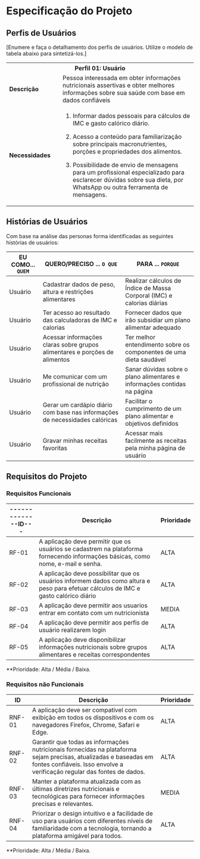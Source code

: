 # Especificação do Projeto

## Perfis de Usuários

[Enumere e faça o detalhamento dos perfis de usuários. Utilize o modelo de tabela abaixo para sintetizá-los.]

<table>
<tbody>
<tr align=center>
<th colspan="2">Perfil 01: Usuário </th>
</tr>
<tr>
<td width="150px"><b>Descrição</b></td>
<td width="600px">Pessoa interessada em obter informações nutricionais assertivas e obter 
melhores informações sobre sua saúde com base em dados confiáveis 
</td>
</tr>
<tr>
<td><b>Necessidades</b></td>
<td>

  1. Informar dados pessoais para cálculos de IMC e gasto calórico 
diário.
  
2. Acesso a conteúdo para familiarização sobre principais 
macronutrientes, porções e propriedades dos alimentos.
  
3. Possibilidade de envio de mensagens para um profissional 
especializado para esclarecer dúvidas sobre sua dieta, por 
WhatsApp ou outra ferramenta de mensagens. </td>
</tr> 
</tbody>
</table>


## Histórias de Usuários

Com base na análise das personas forma identificadas as seguintes histórias de usuários:


|EU COMO... `QUEM`   | QUERO/PRECISO ... `O QUE` |PARA ... `PORQUE`                 |
|--------------------|---------------------------|----------------------------------|
| Usuário            | Cadastrar dados de peso, altura e restrições alimentares  | Realizar cálculos de Índice de Massa Corporal (IMC) e calorias diárias  |
| Usuário            | Ter acesso ao resultado das calculadoras de IMC e calorias  | Fornecer dados que irão subsidiar um plano alimentar adequado|
| Usuário            | Acessar informações claras sobre grupos alimentares e porções de alimentos |Ter melhor entendimento sobre os componentes de uma dieta saudável |
| Usuário            | Me comunicar com um profissional de nutrição | Sanar dúvidas sobre o plano alimentares e informações contidas na página |
| Usuário            | Gerar um cardápio diário com base nas informações de necessidades calóricas | Facilitar o cumprimento de um plano alimentar e objetivos definidos |
| Usuário            | Gravar minhas receitas favoritas | Acessar mais facilmente as receitas pela minha página de usuário |

## Requisitos do Projeto


### Requisitos Funcionais

|--------------ID---| Descrição                | Prioridade |
|----------|---------------------------------|----|
| RF-01    | A aplicação deve permitir que os usuários se cadastrem na plataforma fornecendo informações básicas, como nome, e-mail e senha.| ALTA | 
| RF-02    | A aplicação deve possibilitar que os usuários informem dados como altura e peso para efetuar cálculos de IMC e gasto calórico diário | ALTA |
| RF-03    | A aplicação deve permitir aos usuarios entrar em contato com um nutricionista | MEDIA   |
| RF-04    | A aplicação deve permitir aos perfis de usuário realizarem login | ALTA   |
| RF-05    | A aplicação deve disponibilizar informações nutricionais sobre grupos alimentares e receitas correspondentes  | ALTA  |



**Prioridade: Alta / Média / Baixa. 

### Requisitos não Funcionais


|ID      | Descrição               |Prioridade |
|--------|-------------------------|----|
| RNF-01 | A aplicação deve ser compatível com exibição em todos os dispositivos e com os navegadores Firefox, Chrome, Safari e Edge. | ALTA   | 
| RNF-02 | Garantir que todas as informações nutricionais fornecidas na plataforma sejam precisas, atualizadas e baseadas em fontes confiáveis. Isso envolve a verificação regular das fontes de dados.| ALTA   |
| RNF-03 | Manter a plataforma atualizada com as últimas diretrizes nutricionais e tecnológicas para fornecer informações precisas e relevantes.  | MEDIA   | 
| RNF-04 | Priorizar o design intuitivo e a facilidade de uso para usuários com diferentes níveis de familiaridade com a tecnologia, tornando a plataforma amigável para todos. | ALTA   | 

**Prioridade: Alta / Média / Baixa. 

